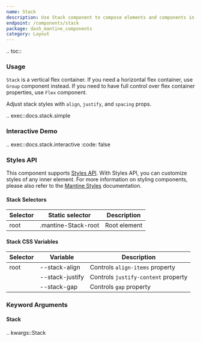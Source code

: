 ```yaml
---
name: Stack
description: Use Stack component to compose elements and components in a vertical flex container
endpoint: /components/stack
package: dash_mantine_components
category: Layout
---
```


.. toc::

### Usage

`Stack` is a vertical flex container. If you need a horizontal flex container, use `Group` component instead. If you
need to have full control over flex container properties, use `Flex` component.

Adjust stack styles with `align`, `justify`, and `spacing` props.

.. exec::docs.stack.simple

### Interactive Demo

.. exec::docs.stack.interactive
    :code: false

### Styles API

This component supports [Styles API](/styles-api). With Styles API, you can customize styles of any inner element.
For more information on styling components,  please also refer to the [Mantine Styles](https://mantine.dev/styles/styles-overview/) documentation.

#### Stack Selectors

| Selector | Static selector        | Description    |
|----------|-------------------------|----------------|
| root     | .mantine-Stack-root     | Root element   |



#### Stack CSS Variables

| Selector | Variable         | Description                     |
|----------|------------------|---------------------------------|
| root     | --stack-align    | Controls `align-items` property |
|          | --stack-justify  | Controls `justify-content` property |
|          | --stack-gap      | Controls `gap` property         |


### Keyword Arguments

#### Stack

.. kwargs::Stack
